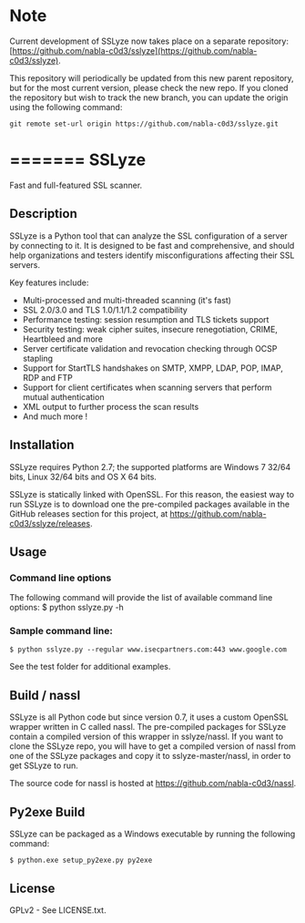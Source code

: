 Note
====

Current development of SSLyze now takes place on a separate repository: 
[https://github.com/nabla-c0d3/sslyze](https://github.com/nabla-c0d3/sslyze).

This repository will periodically be updated from this new parent repository,
but for the most current version, please check the new repo. If you cloned the
repository but wish to track the new branch, you can update the origin using
the following command:

    git remote set-url origin https://github.com/nabla-c0d3/sslyze.git


=======
SSLyze
======

Fast and full-featured SSL scanner. 

Description
-----------

SSLyze is a Python tool that can analyze the SSL configuration of a server by
connecting to it. It is designed to be fast and comprehensive, and should help
organizations and testers identify misconfigurations affecting their SSL
servers.

Key features include:
* Multi-processed and multi-threaded scanning (it's fast)
* SSL 2.0/3.0 and TLS 1.0/1.1/1.2 compatibility
* Performance testing: session resumption and TLS tickets support
* Security testing: weak cipher suites, insecure renegotiation, CRIME, Heartbleed and more
* Server certificate validation and revocation checking through OCSP stapling
* Support for StartTLS handshakes on SMTP, XMPP, LDAP, POP, IMAP, RDP and FTP
* Support for client certificates when scanning servers that perform mutual authentication
* XML output to further process the scan results
* And much more !


Installation
------------

SSLyze requires Python 2.7; the supported platforms are Windows 7 32/64 bits,
Linux 32/64 bits and OS X 64 bits.

SSLyze is statically linked with OpenSSL. For this reason, the easiest
way to run SSLyze is to download one the pre-compiled packages available in
the GitHub releases section for this project, at
https://github.com/nabla-c0d3/sslyze/releases.


Usage
-----

### Command line options

The following command will provide the list of available command line options:
	$ python sslyze.py -h


### Sample command line:

	$ python sslyze.py --regular www.isecpartners.com:443 www.google.com

See the test folder for additional examples.


Build / nassl
-------------

SSLyze is all Python code but since version 0.7, it uses a custom OpenSSL
wrapper written in C called nassl. The pre-compiled packages for SSLyze
contain a compiled version of this wrapper in sslyze/nassl. If you want to
clone the SSLyze repo, you will have to get a compiled version of nassl from
one of the SSLyze packages and copy it to sslyze-master/nassl, in order to get
SSLyze to run.

The source code for nassl is hosted at https://github.com/nabla-c0d3/nassl.


Py2exe Build
------------

SSLyze can be packaged as a Windows executable by running the following command:

    $ python.exe setup_py2exe.py py2exe


License
--------

GPLv2 - See LICENSE.txt.
